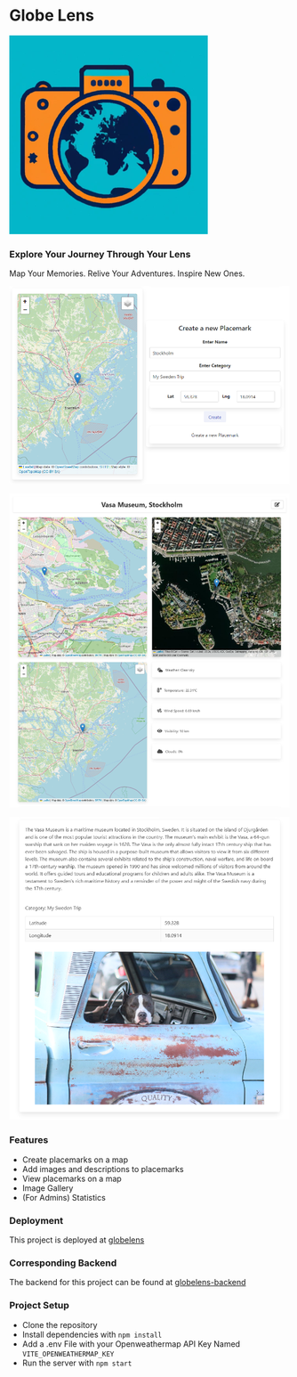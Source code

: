 # Globe Lens

![Globe Lens](static/Logo.png)

### Explore Your Journey Through Your Lens

Map Your Memories. Relive Your Adventures. Inspire New Ones.

![Crate Placemarks](static/screenshotDashboard.png)

![Show Details](static/screenshotPoiMaps.png)

![Description and Images](static/screenshotDescAndImg.png)

### Features
- Create placemarks on a map
- Add images and descriptions to placemarks
- View placemarks on a map
- Image Gallery
- (For Admins) Statistics

### Deployment
This project is deployed at [globelens](https://globelens.netlify.app/)

### Corresponding Backend
The backend for this project can be found at [globelens-backend](https://github.com/RobinJahn/placemark_backend)

### Project Setup

- Clone the repository
- Install dependencies with `npm install`
- Add a .env File with your Openweathermap API Key Named `VITE_OPENWEATHERMAP_KEY`
- Run the server with `npm start`